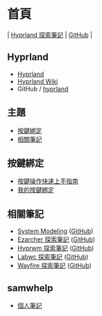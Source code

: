 
# 首頁

| [Hyprland 探索筆記](https://samwhelp.github.io/note-about-hyprland/) | [GitHub](https://github.com/samwhelp/note-about-hyprland) |


## Hyprland

* [Hyprland](https://hyprland.org/)
* [Hyprland Wiki](https://wiki.hyprland.org/)
* GitHub / [hyprland](https://github.com/hyprwm/Hyprland)


## 主題

* [按鍵綁定](#按鍵綁定)
* [相關筆記](#相關筆記)


## 按鍵綁定

* [按鍵操作快速上手指南](https://samwhelp.github.io/system-modeling/read/zh_tw/quick-start)
* [我的按鍵綁定](https://samwhelp.github.io/note-about-hyprland/read/config/keybind.html)



## 相關筆記

* [System Modeling](https://samwhelp.github.io/system-modeling/) ([GitHub](https://github.com/samwhelp/system-modeling/))
* [Ezarcher 探索筆記](https://samwhelp.github.io/note-about-ezarcher/) ([GitHub](https://github.com/samwhelp/note-about-ezarcher/))
* [Hyprwm 探索筆記](https://samwhelp.github.io/note-about-hyprwm/) ([GitHub](https://github.com/samwhelp/note-about-hyprwm/))
* [Labwc 探索筆記](https://samwhelp.github.io/note-about-labwc/) ([GitHub](https://github.com/samwhelp/note-about-labwc/))
* [Wayfire 探索筆記](https://samwhelp.github.io/note-about-wayfire/) ([GitHub](https://github.com/samwhelp/note-about-wayfire/))


## samwhelp

* [個人筆記](https://samwhelp.github.io/book/)

